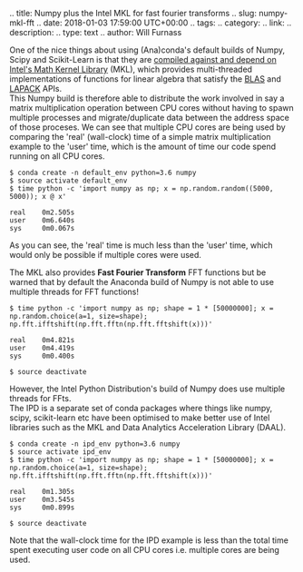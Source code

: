 .. title: Numpy plus the Intel MKL for fast fourier transforms
.. slug: numpy-mkl-fft
.. date: 2018-01-03 17:59:00 UTC+00:00
.. tags:
.. category:
.. link:
.. description:
.. type: text
.. author: Will Furnass

One of the nice things about using (Ana)conda's default builds of Numpy, Scipy and Scikit-Learn is that they are [compiled against and depend on Intel's Math Kernel Library](https://docs.anaconda.com/mkl-optimizations/) (MKL),
which provides multi-threaded implementations of functions for linear algebra that satisfy the [BLAS](https://en.wikipedia.org/wiki/Basic_Linear_Algebra_Subprograms)
and [LAPACK](https://en.wikipedia.org/wiki/LAPACK) APIs.  
This Numpy build is therefore able to distribute the work involved in say a matrix multiplication operation between CPU cores without having to spawn multiple processes and migrate/duplicate data between the address space of those proceses.  We can see that multiple CPU cores are being used by comparing the 'real' (wall-clock) time of a simple matrix multiplication example to the 'user' time, which is the amount of time our code spend running on all CPU cores.  


```
$ conda create -n default_env python=3.6 numpy
$ source activate default_env
$ time python -c 'import numpy as np; x = np.random.random((5000, 5000)); x @ x'                                       
                                                                                                                                                                                                                  
real    0m2.505s
user    0m6.640s
sys     0m0.067s
```

As you can see, the 'real' time is much less than the 'user' time, which would only be possible if multiple cores were used.

The MKL also provides **Fast Fourier Transform** FFT functions but be warned that by default the Anaconda build of Numpy is not able to use multiple threads for FFT functions!

```
$ time python -c 'import numpy as np; shape = 1 * [50000000]; x = np.random.choice(a=1, size=shape); np.fft.ifftshift(np.fft.fftn(np.fft.fftshift(x)))' 

real    0m4.821s
user    0m4.419s
sys     0m0.400s

$ source deactivate
```

However, the Intel Python Distribution's build of Numpy does use multiple threads for FFts.  
The IPD is a separate set of conda packages where things like numpy, scipy, scikit-learn etc have been 
optimised to make better use of Intel libraries such as the MKL and Data Analytics Acceleration Library (DAAL).

```
$ conda create -n ipd_env python=3.6 numpy
$ source activate ipd_env
$ time python -c 'import numpy as np; shape = 1 * [50000000]; x = np.random.choice(a=1, size=shape); np.fft.ifftshift(np.fft.fftn(np.fft.fftshift(x)))'

real    0m1.305s
user    0m3.545s
sys     0m0.899s

$ source deactivate
```

Note that the wall-clock time for the IPD example is less than the
total time spent executing user code on all CPU cores i.e. multiple
cores are being used.
